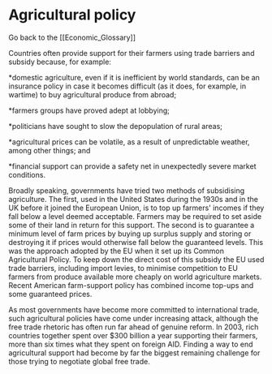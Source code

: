 # Agricultural policy

Go back to the [[Economic_Glossary]]


Countries often provide support for their farmers using trade barriers and subsidy because, for example:

*domestic agriculture, even if it is inefficient by world standards, can be an insurance policy in case it becomes difficult (as it does, for example, in wartime) to buy agricultural produce from abroad;

*farmers groups have proved adept at lobbying;

*politicians have sought to slow the depopulation of rural areas;

*agricultural prices can be volatile, as a result of unpredictable weather, among other things; and

*financial support can provide a safety net in unexpectedly severe market conditions.

Broadly speaking, governments have tried two methods of subsidising agriculture. The first, used in the United States during the 1930s and in the UK before it joined the European Union, is to top up farmers' incomes if they fall below a level deemed acceptable. Farmers may be required to set aside some of their land in return for this support. The second is to guarantee a minimum level of farm prices by buying up surplus supply and storing or destroying it if prices would otherwise fall below the guaranteed levels. This was the approach adopted by the EU when it set up its Common Agricultural Policy. To keep down the direct cost of this subsidy the EU used trade barriers, including import levies, to minimise competition to EU farmers from produce available more cheaply on world agriculture markets. Recent American farm-support policy has combined income top-ups and some guaranteed prices.

As most governments have become more committed to international trade, such agricultural policies have come under increasing attack, although the free trade rhetoric has often run far ahead of genuine reform. In 2003, rich countries together spent over $300 billion a year supporting their farmers, more than six times what they spent on foreign AID. Finding a way to end agricultural support had become by far the biggest remaining challenge for those trying to negotiate global free trade.

